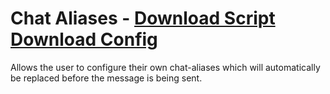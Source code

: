 # Chat Aliases - [Download Script](https://raw.githubusercontent.com/mwittrien/BetterDiscordAddons/master/PluginsV2/ChatAliases/index.js) [Download Config](https://raw.githubusercontent.com/mwittrien/BetterDiscordAddons/master/PluginsV2/ChatAliases/config.json)

Allows the user to configure their own chat-aliases which will automatically be replaced before the message is being sent.
